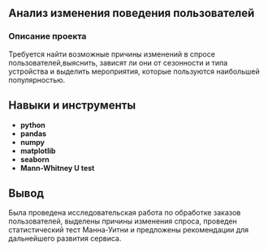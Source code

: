 ## Анализ изменения поведения пользователей 
### Описание проекта
Требуется найти возможные причины изменений в спросе пользователей,выяснить, зависят ли они от сезонности и типа устройства и выделить мероприятия, которые пользуются наибольшей популярностью. 
## Навыки и инструменты

- **python**
- **pandas**
- **numpy**
- **matplotlib**
- **seaborn**
- **Mann-Whitney U test**

## Вывод
Была проведена исследовательская работа по обработке заказов пользователей, выделены причины изменения спроса, проведен статистический тест Манна-Уитни и предложены рекомендации для дальнейшего развития сервиса.
